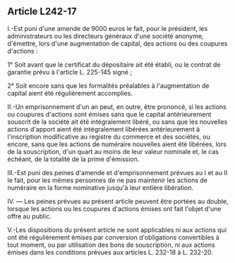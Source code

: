 Article L242-17
----
I.-Est puni d'une amende de 9000 euros le fait, pour le président, les
administrateurs ou les directeurs généraux d'une société anonyme, d'émettre,
lors d'une augmentation de capital, des actions ou des coupures d'actions :

1° Soit avant que le certificat du dépositaire ait été établi, ou le contrat de
garantie prévu à l'article L. 225-145 signé ;

2° Soit encore sans que les formalités préalables à l'augmentation de capital
aient été régulièrement accomplies.

II.-Un emprisonnement d'un an peut, en outre, être prononcé, si les actions ou
coupures d'actions sont émises sans que le capital antérieurement souscrit de la
société ait été intégralement libéré, ou sans que les nouvelles actions d'apport
aient été intégralement libérées antérieurement à l'inscription modificative au
registre du commerce et des sociétés, ou encore, sans que les actions de
numéraire nouvelles aient été libérées, lors de la souscription, d'un quart au
moins de leur valeur nominale et, le cas échéant, de la totalité de la prime
d'émission.

III.-Est puni des peines d'amende et d'emprisonnement prévues au I et au II le
fait, pour les mêmes personnes de ne pas maintenir les actions de numéraire en
la forme nominative jusqu'à leur entière libération.

IV. ― Les peines prévues au présent article peuvent être portées au double,
lorsque les actions ou les coupures d'actions émises ont fait l'objet d'une
offre au public.

V.-Les dispositions du présent article ne sont applicables ni aux actions qui
ont été régulièrement émises par conversion d'obligations convertibles à tout
moment, ou par utilisation des bons de souscription, ni aux actions émises dans
les conditions prévues aux articles L. 232-18 à L. 232-20.
